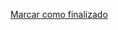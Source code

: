 <a onclick="test()" href="http://147.182.201.108:8080/finish/packages-rpm" target="_parent" class="btn primary-btn">Marcar como finalizado</a>
